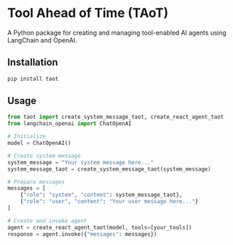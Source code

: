 # Tool Ahead of Time (TAoT)

A Python package for creating and managing tool-enabled AI agents using LangChain and OpenAI.

## Installation

```bash
pip install taot
```

## Usage

```python
from taot import create_system_message_taot, create_react_agent_taot
from langchain_openai import ChatOpenAI

# Initialize
model = ChatOpenAI()

# Create system message
system_message = "Your system message here..."
system_message_taot = create_system_message_taot(system_message)

# Prepare messages
messages = [
    {"role": "system", "content": system_message_taot},
    {"role": "user", "content": "Your user message here..."}
]

# Create and invoke agent
agent = create_react_agent_taot(model, tools=[your_tools])
response = agent.invoke({"messages": messages})
```